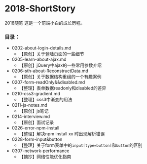 # 2018-ShortStory
2018随笔
这是一个前端小白的成长历程。

### 目录：

- 0202-about-login-details.md
    - 【原创】关于登陆页面的一些细节
- 0205-learn-about-ajax.md
    - 【原创】jQuery中ajax的一些常用参数介绍
- 0206-sth-about-ReconstructData.md
    - 【原创】关于数据结构重组的一个有趣案例
- 0207-form-readOnly&&disabled.md
    - 【整理】表单数据readonly和disabled的差异
- 0210-css3-gradient.md
    - 【整理】css3中渐变的用法
- 0211-js-notes.md
    - 【原创】js笔记
- 0214-interview.md
    - 【原创】面试记录
- 0226-error-npm-install
    - 【整理】解决npm install xx 时出现解析错误
- 0228-form-input&button
    - 【整理】关于form表单中的`input[type=button]`和`button`的区别
- 0307-network-performance
    - 【摘抄】网络性能优化指南